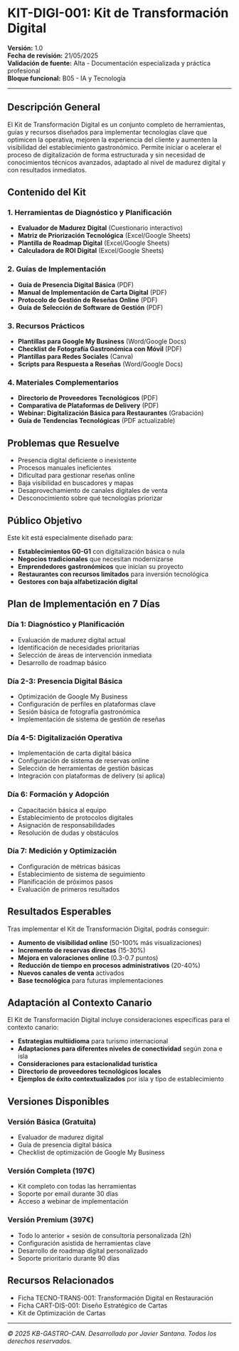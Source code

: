 # KIT-DIGI-001: Kit de Transformación Digital

**Versión:** 1.0  
**Fecha de revisión:** 21/05/2025  
**Validación de fuente:** Alta - Documentación especializada y práctica profesional  
**Bloque funcional:** B05 - IA y Tecnología

---

## Descripción General

El Kit de Transformación Digital es un conjunto completo de herramientas, guías y recursos diseñados para implementar tecnologías clave que optimicen la operativa, mejoren la experiencia del cliente y aumenten la visibilidad del establecimiento gastronómico. Permite iniciar o acelerar el proceso de digitalización de forma estructurada y sin necesidad de conocimientos técnicos avanzados, adaptado al nivel de madurez digital y con resultados inmediatos.

## Contenido del Kit

### 1. Herramientas de Diagnóstico y Planificación
- **Evaluador de Madurez Digital** (Cuestionario interactivo)
- **Matriz de Priorización Tecnológica** (Excel/Google Sheets)
- **Plantilla de Roadmap Digital** (Excel/Google Sheets)
- **Calculadora de ROI Digital** (Excel/Google Sheets)

### 2. Guías de Implementación
- **Guía de Presencia Digital Básica** (PDF)
- **Manual de Implementación de Carta Digital** (PDF)
- **Protocolo de Gestión de Reseñas Online** (PDF)
- **Guía de Selección de Software de Gestión** (PDF)

### 3. Recursos Prácticos
- **Plantillas para Google My Business** (Word/Google Docs)
- **Checklist de Fotografía Gastronómica con Móvil** (PDF)
- **Plantillas para Redes Sociales** (Canva)
- **Scripts para Respuesta a Reseñas** (Word/Google Docs)

### 4. Materiales Complementarios
- **Directorio de Proveedores Tecnológicos** (PDF)
- **Comparativa de Plataformas de Delivery** (PDF)
- **Webinar: Digitalización Básica para Restaurantes** (Grabación)
- **Guía de Tendencias Tecnológicas** (PDF actualizable)

## Problemas que Resuelve

- Presencia digital deficiente o inexistente
- Procesos manuales ineficientes
- Dificultad para gestionar reseñas online
- Baja visibilidad en buscadores y mapas
- Desaprovechamiento de canales digitales de venta
- Desconocimiento sobre qué tecnologías priorizar

## Público Objetivo

Este kit está especialmente diseñado para:

- **Establecimientos G0-G1** con digitalización básica o nula
- **Negocios tradicionales** que necesitan modernizarse
- **Emprendedores gastronómicos** que inician su proyecto
- **Restaurantes con recursos limitados** para inversión tecnológica
- **Gestores con baja alfabetización digital**

## Plan de Implementación en 7 Días

### Día 1: Diagnóstico y Planificación
- Evaluación de madurez digital actual
- Identificación de necesidades prioritarias
- Selección de áreas de intervención inmediata
- Desarrollo de roadmap básico

### Día 2-3: Presencia Digital Básica
- Optimización de Google My Business
- Configuración de perfiles en plataformas clave
- Sesión básica de fotografía gastronómica
- Implementación de sistema de gestión de reseñas

### Día 4-5: Digitalización Operativa
- Implementación de carta digital básica
- Configuración de sistema de reservas online
- Selección de herramientas de gestión básicas
- Integración con plataformas de delivery (si aplica)

### Día 6: Formación y Adopción
- Capacitación básica al equipo
- Establecimiento de protocolos digitales
- Asignación de responsabilidades
- Resolución de dudas y obstáculos

### Día 7: Medición y Optimización
- Configuración de métricas básicas
- Establecimiento de sistema de seguimiento
- Planificación de próximos pasos
- Evaluación de primeros resultados

## Resultados Esperables

Tras implementar el Kit de Transformación Digital, podrás conseguir:

- **Aumento de visibilidad online** (50-100% más visualizaciones)
- **Incremento de reservas directas** (15-30%)
- **Mejora en valoraciones online** (0.3-0.7 puntos)
- **Reducción de tiempo en procesos administrativos** (20-40%)
- **Nuevos canales de venta** activados
- **Base tecnológica** para futuras implementaciones

## Adaptación al Contexto Canario

El Kit de Transformación Digital incluye consideraciones específicas para el contexto canario:

- **Estrategias multiidioma** para turismo internacional
- **Adaptaciones para diferentes niveles de conectividad** según zona e isla
- **Consideraciones para estacionalidad turística**
- **Directorio de proveedores tecnológicos locales**
- **Ejemplos de éxito contextualizados** por isla y tipo de establecimiento

## Versiones Disponibles

### Versión Básica (Gratuita)
- Evaluador de madurez digital
- Guía de presencia digital básica
- Checklist de optimización de Google My Business

### Versión Completa (197€)
- Kit completo con todas las herramientas
- Soporte por email durante 30 días
- Acceso a webinar de implementación

### Versión Premium (397€)
- Todo lo anterior + sesión de consultoría personalizada (2h)
- Configuración asistida de herramientas clave
- Desarrollo de roadmap digital personalizado
- Soporte prioritario durante 90 días

## Recursos Relacionados

- Ficha TECNO-TRANS-001: Transformación Digital en Restauración
- Ficha CART-DIS-001: Diseño Estratégico de Cartas
- Kit de Optimización de Cartas

---

*© 2025 KB-GASTRO-CAN. Desarrollado por Javier Santana. Todos los derechos reservados.*
